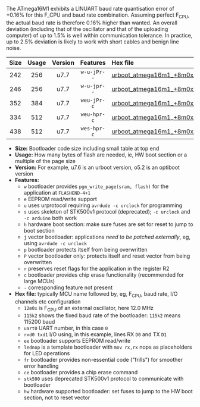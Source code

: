 The ATmega16M1 exhibits a LINUART baud rate quantisation error of +0.16% for this F_CPU and baud rate combination. Assuming perfect F<sub>CPU</sub>, the actual baud rate is therefore 0.16% higher than wanted. An overall deviation (including that of the oscillator and that of the uploading computer) of up to 1.5% is well within communication tolerance. In practice, up to 2.5% deviation is likely to work with short cables and benign line noise.

|Size|Usage|Version|Features|Hex file|
|:-:|:-:|:-:|:-:|:--|
|242|256|u7.7|`w-u-jPr--`|[urboot_atmega16m1_+8m0x_++38k4_uart0_rxd4_txd3_lednop.hex](https://raw.githubusercontent.com/stefanrueger/urboot.hex/main/mcus/atmega16m1/external_oscillator/fcpu_+8m0x/br_++38k4/urboot_atmega16m1_+8m0x_++38k4_uart0_rxd4_txd3_lednop.hex)|
|246|256|u7.7|`w-u-jpr--`|[urboot_atmega16m1_+8m0x_++38k4_uart0_rxd4_txd3_lednop_fr.hex](https://raw.githubusercontent.com/stefanrueger/urboot.hex/main/mcus/atmega16m1/external_oscillator/fcpu_+8m0x/br_++38k4/urboot_atmega16m1_+8m0x_++38k4_uart0_rxd4_txd3_lednop_fr.hex)|
|352|384|u7.7|`weu-jPr-c`|[urboot_atmega16m1_+8m0x_++38k4_uart0_rxd4_txd3_ee_lednop_fr_ce.hex](https://raw.githubusercontent.com/stefanrueger/urboot.hex/main/mcus/atmega16m1/external_oscillator/fcpu_+8m0x/br_++38k4/urboot_atmega16m1_+8m0x_++38k4_uart0_rxd4_txd3_ee_lednop_fr_ce.hex)|
|334|512|u7.7|`weu-hpr-c`|[urboot_atmega16m1_+8m0x_++38k4_uart0_rxd4_txd3_ee_lednop_fr_ce_hw.hex](https://raw.githubusercontent.com/stefanrueger/urboot.hex/main/mcus/atmega16m1/external_oscillator/fcpu_+8m0x/br_++38k4/urboot_atmega16m1_+8m0x_++38k4_uart0_rxd4_txd3_ee_lednop_fr_ce_hw.hex)|
|438|512|u7.7|`wes-hpr-c`|[urboot_atmega16m1_+8m0x_++38k4_uart0_rxd4_txd3_ee_lednop_fr_ce_stk500_hw.hex](https://raw.githubusercontent.com/stefanrueger/urboot.hex/main/mcus/atmega16m1/external_oscillator/fcpu_+8m0x/br_++38k4/urboot_atmega16m1_+8m0x_++38k4_uart0_rxd4_txd3_ee_lednop_fr_ce_stk500_hw.hex)|

- **Size:** Bootloader code size including small table at top end
- **Usage:** How many bytes of flash are needed, ie, HW boot section or a multiple of the page size
- **Version:** For example, u7.6 is an urboot version, o5.2 is an optiboot version
- **Features:**
  + `w` bootloader provides `pgm_write_page(sram, flash)` for the application at `FLASHEND-4+1`
  + `e` EEPROM read/write support
  + `u` uses urprotocol requiring `avrdude -c urclock` for programming
  + `s` uses skeleton of STK500v1 protocol (deprecated); `-c urclock` and `-c arduino` both work
  + `h` hardware boot section: make sure fuses are set for reset to jump to boot section
  + `j` vector bootloader: applications *need to be patched externally*, eg, using `avrdude -c urclock`
  + `p` bootloader protects itself from being overwritten
  + `P` vector bootloader only: protects itself and reset vector from being overwritten
  + `r` preserves reset flags for the application in the register R2
  + `c` bootloader provides chip erase functionality (recommended for large MCUs)
  + `-` corresponding feature not present
- **Hex file:** typically MCU name followed by, eg, F<sub>CPU</sub>, baud rate, I/O channels etc configuration
  + `12m0x` is F<sub>CPU</sub> of an external oscillator, here 12.0 MHz
  + `115k2` shows the fixed baud rate of the bootloader: `115k2` means 115200 baud
  + `uart0` UART number, in this case `0`
  + `rxd0 txd1` I/O using, in this example, lines RX `D0` and TX `D1`
  + `ee` bootloader supports EEPROM read/write
  + `lednop` is a template bootloader with `mov rx,rx` nops as placeholders for LED operations
  + `fr` bootloader provides non-essential code ("frills") for smoother error handling
  + `ce` bootloader provides a chip erase command
  + `stk500` uses deprecated STK500v1 protocol to communicate with bootloader
  + `hw` hardware supported bootloader: set fuses to jump to the HW boot section, not to reset vector
